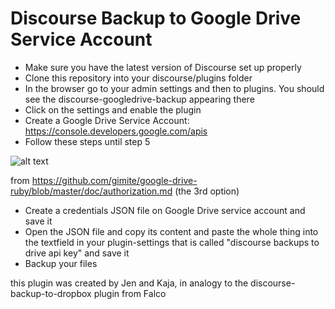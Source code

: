 # Discourse Backup to Google Drive Service Account

- Make sure you have the latest version of Discourse set up properly
- Clone this repository into your discourse/plugins folder
- In the browser go to your admin settings and then to plugins. You should see the discourse-googledrive-backup appearing there
- Click on the settings and enable the plugin
- Create a Google Drive Service Account: https://console.developers.google.com/apis
- Follow these steps until step 5

![alt text](https://user-images.githubusercontent.com/15628617/28318451-309da67a-6bcb-11e7-8e72-a5f718263610.png)

from https://github.com/gimite/google-drive-ruby/blob/master/doc/authorization.md (the 3rd option)

- Create a credentials JSON file on Google Drive service account and save it 
- Open the JSON file and copy its content and paste the whole thing into the textfield in your plugin-settings that is called "discourse backups to drive api key" and save it
- Backup your files 

this plugin was created by Jen and Kaja, in analogy to the discourse-backup-to-dropbox plugin from Falco